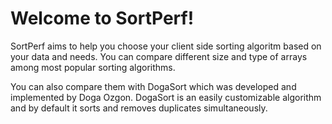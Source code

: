 # Welcome to SortPerf!

SortPerf aims to help you choose your client side sorting algoritm based on your data and needs.
You can compare different size and type of arrays among most popular sorting algorithms.

You can also compare them with DogaSort which was developed and implemented by Doga Ozgon.
DogaSort is an easily customizable algorithm and by default it sorts and removes duplicates simultaneously.

